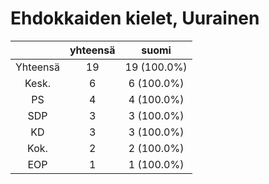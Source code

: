 # Ehdokkaiden kielet, Uurainen

| |yhteensä|suomi|
|:---:|:---:|:---:|
|Yhteensä|19|19 (100.0%)|
|Kesk.|6|6 (100.0%)|
|PS|4|4 (100.0%)|
|SDP|3|3 (100.0%)|
|KD|3|3 (100.0%)|
|Kok.|2|2 (100.0%)|
|EOP|1|1 (100.0%)|

